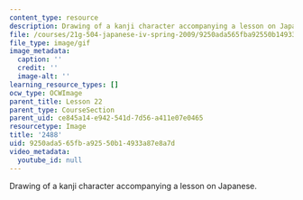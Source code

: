 ```yaml
---
content_type: resource
description: Drawing of a kanji character accompanying a lesson on Japanese.
file: /courses/21g-504-japanese-iv-spring-2009/9250ada565fba92550b14933a87e8a7d_2488.gif
file_type: image/gif
image_metadata:
  caption: ''
  credit: ''
  image-alt: ''
learning_resource_types: []
ocw_type: OCWImage
parent_title: Lesson 22
parent_type: CourseSection
parent_uid: ce845a14-e942-541d-7d56-a411e07e0465
resourcetype: Image
title: '2488'
uid: 9250ada5-65fb-a925-50b1-4933a87e8a7d
video_metadata:
  youtube_id: null
---
```

Drawing of a kanji character accompanying a lesson on Japanese.